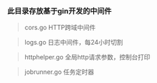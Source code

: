 
### 此目录存放基于gin开发的中间件


> cors.go HTTP跨域中间件

> logs.go 日志中间件，每24小时切割

> httphelper.go 全局http请求参数，控制台打印

> jobrunner.go 任务定时器